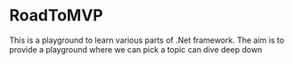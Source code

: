 # RoadToMVP
This is a playground to learn various parts of .Net framework. The aim is to provide a playground where we can pick a topic can dive deep down
